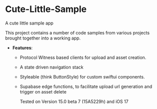 # Cute-Little-Sample
A cute little sample app

This project contains a number of code samples from various projects brought together into a working app. 

- **Features**: 
  - Protocol Witness based clients for upload and asset creation.
  - A state driven navigation stack
  - Styleable (think ButtonStyle) for custom swiftui components.
  
  - Supabase edge functions, to facilitate upload url generation and trigger on asset delete

    Tested on Version 15.0 beta 7 (15A5229h) and iOS 17
    
